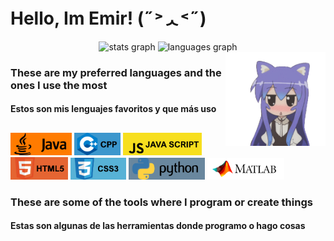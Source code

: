 <h1> Hello, Im Emir! (˶˃ᆺ˂˶) </h1>


<div align="center">
  <img src="https://github-readme-stats.vercel.app/api/top-langs/?username=emiraleph&layout=donut&theme=dark" height="200" alt="stats graph"    />
  <img src="https://github-readme-stats.vercel.app/api?username=emiraleph&show_icons=true&theme=dark"         height="200" alt="languages graph"/>
</div>


<img align="right" height="150" src="https://github.com/emiraleph/emiraleph/blob/main/Images/cute_25%25_Small.gif"  />


<h3 align="left">These are my preferred languages and the ones I use the most</h3>
<h4 align="left">Estos son mis lenguajes favoritos y que más uso</h4>


<h2 align="left"> </h2>
<div align="left">

  <img src="https://github.com/emiraleph/emiraleph/blob/main/Languages_SVG/java.svg"            height="36" alt="javascript logo"/> 
  <img src="https://github.com/emiraleph/emiraleph/blob/main/Languages_SVG/cpp.svg"             height="36" alt="typescript logo"/>
  <img src="https://github.com/emiraleph/emiraleph/blob/main/Languages_SVG/java_script.svg"     height="36" alt="react logo"/>
  <img src="https://github.com/emiraleph/emiraleph/blob/main/Languages_SVG/html_5.svg"          height="36" alt="html5 logo"/>
  <img src="https://github.com/emiraleph/emiraleph/blob/main/Languages_SVG/css_3.svg"           height="35" alt="css3 logo"/>
  <img src="https://github.com/emiraleph/emiraleph/blob/main/Languages_SVG/python.svg"          height="35" alt="python logo"/>
  <img src="https://github.com/emiraleph/emiraleph/blob/main/Languages_SVG/mathlab.svg"         height="35" alt="csharp logo"/>
</div>

<!-- <a href="https://www.youtube.com/">  <img src="https://github.com/emiraleph/emiraleph/blob/main/Languages_SVG/java.svg" height="36" alt="javascript logo"/> </a> -->

<h3 align="left">These are some of the tools where I program or create things</h3>
<h4 align="left">Estas son algunas de las herramientas donde programo o hago cosas</h4>
